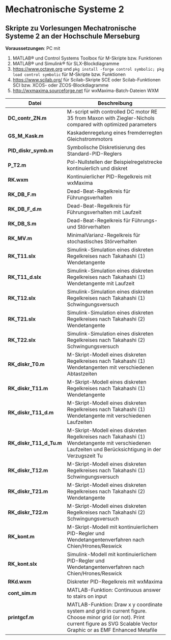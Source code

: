 # Mechatronische Systeme 2

## Skripte zu Vorlesungen Mechatronische Systeme 2 an der Hochschule Merseburg

**Voraussetzungen**: PC mit

1. MATLAB® und Control Systems Toolbox für M-Skripte bzw. Funktionen
2. MATLAB® und Simulink® für SLX-Blockdiagramme
3. https://www.octave.org und `pkg install -forge control symbolic; pkg load control symbolic` für M-Skripte bzw. Funktionen
4. https://www.scilab.org/ für Scilab-Skripte SCE oder Scilab-Funktionen SCI bzw. XCOS- oder ZCOS-Blockdiagramme
5. http://wxmaxima.sourceforge.net für wxMaxima-Batch-Dateien WXM

**Datei**|**Beschreibung**
---|---
**DC_contr_ZN.m**|M-script with controlled DC motor RE 35 from Maxon with Ziegler-Nichols compared with optimized parameters
**GS_M_Kask.m**|Kaskadenregelung eines fremderregten Gleichstrommotors
**PID_diskr_symb.m**|Symbolische Diskretisierung des Standard-PID-Reglers
**P_T2.m**|Pol-Nullstellen der Beispielregelstrecke kontinuierlich und diskret
**RK.wxm**|Kontinuierlicher PID-Regelkreis mit wxMaxima
**RK_DB_F.m**|Dead-Beat-Regelkreis für Führungsverhalten
**RK_DB_F_d.m**|Dead-Beat-Regelkreis für Führungsverhalten mit Laufzeit
**RK_DB_S.m**|Dead-Beat-Regelkreis für Führungs- und Störverhalten
**RK_MV.m**|MinimalVarianz-Regelkreis für stochastisches Störverhalten
**RK_T11.slx**|Simulink-Simulation eines diskreten Regelkreises nach Takahashi (1) Wendetangente
**RK_T11_d.slx**|Simulink-Simulation eines diskreten Regelkreises nach Takahashi (1) Wendetangente mit Laufzeit
**RK_T12.slx**|Simulink-Simulation eines diskreten Regelkreises nach Takahashi (1) Schwingungsversuch
**RK_T21.slx**|Simulink-Simulation eines diskreten Regelkreises nach Takahashi (2) Wendetangente
**RK_T22.slx**|Simulink-Simulation eines diskreten Regelkreises nach Takahashi (2) Schwingungsversuch
**RK_diskr_T0.m**|M-Skript-Modell eines diskreten Regelkreises nach Takahashi (1) Wendetangenten mit verschiedenen Abtastzeiten
**RK_diskr_T11.m**|M-Skript-Modell eines diskreten Regelkreises nach Takahashi (1) Wendetangente
**RK_diskr_T11_d.m**|M-Skript-Modell eines diskreten Regelkreises nach Takahashi (1) Wendetangente mit verschiedenen Laufzeiten
**RK_diskr_T11_d_Tu.m**|M-Skript-Modell eines diskreten Regelkreises nach Takahashi (1) Wendetangente mit verschiedenen Laufzeiten und Berücksichtigung in der Verzugszeit Tu
**RK_diskr_T12.m**|M-Skript-Modell eines diskreten Regelkreises nach Takahashi (1) Schwingungsversuch
**RK_diskr_T21.m**|M-Skript-Modell eines diskreten Regelkreises nach Takahashi (2) Wendetangente
**RK_diskr_T22.m**|M-Skript-Modell eines diskreten Regelkreises nach Takahashi (2) Schwingungsversuch
**RK_kont.m**|M-Skript-Modell mit kontinuierlichem PID-Regler und Wendetangentenverfahren nach Chien/Hrones/Reswick
**RK_kont.slx**|Simulink-Modell mit kontinuierlichem PID-Regler und Wendetangentenverfahren nach Chien/Hrones/Reswick
**RKd.wxm**|Diskreter PID-Regelkreis mit wxMaxima
**cont_sim.m**|MATLAB-Funktion: Continuous answer to stairs on input
**printgcf.m**|MATLAB-Funktion: Draw x y coordinate system and grid in current figure. Choose minor grid (or not). Print current figure as SVG Scalable Vector Graphic or as EMF Enhanced Metafile
